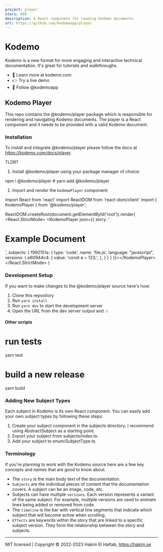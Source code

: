 ```yaml
---
project: player
stars: 680
description: A React component for reading Kodemo documents.
url: https://github.com/kodemoapp/player
---
```


Kodemo
======

Kodemo is a new format for more engaging and interactive technical documentation. It's great for tutorials and walkthroughs.

-   🔗 Learn more at kodemo.com
-   👉 Try a live demo
-   👀 Follow @kodemoapp

Kodemo Player
-------------

This repo contains the @kodemo/player package which is responsible for rendering and navigating Kodemo documents. The player is a React component and it needs to be provided with a valid Kodemo document.

### Installation

To install and integrate @kodemo/player please follow the docs at https://kodemo.com/docs/player.

TLDR?

1.  Install @kodemo/player using your package manager of choice:

npm i @kodemo/player # yarn add @kodemo/player

1.  Import and render the `KodemoPlayer` component:

import React from 'react'
import ReactDOM from 'react-dom/client'
import { KodemoPlayer } from '@kodemo/player';

ReactDOM.createRoot(document.getElementById('root')).render(
  <React.StrictMode\>
    <KodemoPlayer json\={{
      story: '<h1>Example Document</h1>',
      subjects: {
        f992151a: {
          type: 'code',
          name: 'file.js',
          language: "javascript",
          versions: {
            e60944c4: { value: 'const a = 123;', },
          }
        }
      }
    }}\></KodemoPlayer\>
  </React.StrictMode\>
)

### Development Setup

If you want to make changes to the @kodemo/player source here's how:

1.  Clone this repository
2.  Run `yarn install`
3.  Run `yarn dev` to start the development server
4.  Open the URL from the dev server output and 💥

#### Other scripts

# run tests
yarn test

# build a new release
yarn build

### Adding New Subject Types

Each subject in Kodemo is its own React component. You can easily add your own subject types by following these steps:

1.  Create your subject component in the subjects directory. I recommend using AbstractSubject as a starting point.
2.  Export your subject from subjects/index.ts.
3.  Add your subject to enum/SubjectType.ts.

### Terminology

If you're planning to work with the Kodemo source here are a few key concepts and names that are good to know about.

-   The `story` is the main body text of the documentation.
-   `Subjects` are the individual pieces of content that the documentation covers. A subject can be an image, code, etc.
-   Subjects can have multiple `versions`. Each version represents a variant of the same subject. For example, multiple versions are used to animate lines being added or removed from code.
-   The `timeline` is the bar with vertical line segments that indicate which subject that will become active when scrolling.
-   `Effects` are keywords within the story that are linked to a specific subject version. They form the relationship between the story and subjects.

* * *

MIT licensed | Copyright © 2022-2023 Hakim El Hattab, https://hakim.se
